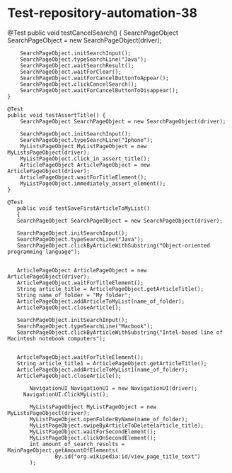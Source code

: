 # Test-repository-automation-38

@Test
    public void testCancelSearch()
    {
        SearchPageObject SearchPageObject = new SearchPageObject(driver);

        SearchPageObject.initSearchInput();
        SearchPageObject.typeSearchLine("Java");
        SearchPageObject.waitSearchResult();
        SearchPageObject.waitForClear();
        SearchPageObject.waitForCancelButtonToAppear();
        SearchPageObject.clickCancelSearch();
        SearchPageObject.waitForCancelButtonToDisappear();
    }

    @Test
    public void testAssertTitle() {
        SearchPageObject SearchPageObject = new SearchPageObject(driver);

        SearchPageObject.initSearchInput();
        SearchPageObject.typeSearchLine("Iphone");
        MyListsPageObject MyListPageObject = new MyListsPageObject(driver);
        MyListPageObject.click_in_assert_title();
        ArticlePageObject ArticlePageObject = new ArticlePageObject(driver);
        ArticlePageObject.waitForTitleElement();
        MyListPageObject.immediately_assert_element();
    }
    
    @Test
       public void testSaveFirstArticleToMyList()
       {
       SearchPageObject SearchPageObject = new SearchPageObject(driver);

       SearchPageObject.initSearchInput();
       SearchPageObject.typeSearchLine("Java");
       SearchPageObject.clickByArticleWithSubstring("Object-oriented programming language");


       ArticlePageObject ArticlePageObject = new ArticlePageObject(driver);
       ArticlePageObject.waitForTitleElement();
       String article_title = ArticlePageObject.getArticleTitle();
       String name_of_folder = "My folder";
       ArticlePageObject.addArticleToMyList(name_of_folder);
       ArticlePageObject.closeArticle();

       SearchPageObject.initSearchInput();
       SearchPageObject.typeSearchLine("Macbook");
       SearchPageObject.clickByArticleWithSubstring("Intel-based line of Macintosh notebook computers");


       ArticlePageObject.waitForTitleElement();
       String article_title1 = ArticlePageObject.getArticleTitle();
       ArticlePageObject.addArticleToMyList1(name_of_folder);
       ArticlePageObject.closeArticle();

           NavigationUI NavigationUI = new NavigationUI(driver);
         NavigationUI.ClickMyList();

           MyListsPageObject MyListPageObject = new MyListsPageObject(driver);
           MyListPageObject.openFolderByName(name_of_folder);
           MyListPageObject.swipeByArticleToDelete(article_title);
           MyListPageObject.waitForSecondElement();
           MyListPageObject.clickOnSecondElement();
           int amount_of_search_results = MainPageObject.getAmountOfElements(
                   By.id("org.wikipedia:id/view_page_title_text")
           );
